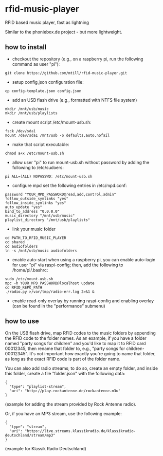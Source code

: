 # rfid-music-player
RFID based music player, fast as lightning

Similar to the phoniebox.de project - but more lightweight.


## how to install
- checkout the repository (e.g., on a raspberry pi, run the following command as user "pi"):
```
git clone https://github.com/mtill/rfid-music-player.git
```

- setup config.json configuration file:
```
cp config-template.json config.json
```

- add an USB flash drive (e.g., formatted with NTFS file system)
```
mkdir /mnt/usb/music
mkdir /mnt/usb/playlists
```

- create mount script /etc/mount-usb.sh:
```
fsck /dev/sda1
mount /dev/sda1 /mnt/usb -o defaults,auto,nofail
```

- make that script executable:
```
chmod a+x /etc/mount-usb.sh
```

- allow user "pi" to run mount-usb.sh without password by adding the following to /etc/sudoers:
```
pi ALL=(ALL) NOPASSWD: /etc/mount-usb.sh
```

- configure mpd
  set the following entries in /etc/mpd.conf:
```
password "YOUR_MPD_PASSWORD@read,add,control,admin"
follow_outside_symlinks "yes"
follow_inside_symlinks "yes"
auto_update	"yes"
bind_to_address "0.0.0.0"
music_directory "/mnt/usb/music"
playlist_directory "/mnt/usb/playlists"
```

- link your music folder
```
cd PATH_TO_RFID_MUSIC_PLAYER
cd shared
cd audiofolders
ln -s /mnt/usb/music audiofolders
```

- enable auto-start
  when using a raspberry pi, you can enable auto-login for user "pi" via raspi-config; then, add the following to /home/pi/.bashrc:
```
sudo /etc/mount-usb.sh
mpc -h YOUR_MPD_PASSWORD@localhost update
cd RFID_REPO_PATH
./radio.py >/var/tmp/radio-err.log 2>&1 &
```

- enable read-only overlay by running raspi-config and enabling overlay (can be found in the "performance" submenu)


## how to use
On the USB flash drive, map RFID codes to the music folders by appending the RFID code to the folder names.
As an example, if you have a folder named "party songs for children" and you'd like to map it to RFID card 00012345, then rename that folder to, e.g., "party songs for children-00012345".
It's not important how exactly you're going to name that folder, as long as the exact RFID code is part of the folder name.

You can also add radio streams; to do so, create an empty folder, and inside this folder, create a file "folder.json" with the following data:
```
{
  "type": "playlist-stream",
  "uri": "http://play.rockantenne.de/rockantenne.m3u"
}
```

(example for adding the stream provided by Rock Antenne radio).

Or, if you have an MP3 stream, use the following example:
```
{
  "type": "stream",
  "uri": "https://live.streams.klassikradio.de/klassikradio-deutschland/stream/mp3"
}
```
(example for Klassik Radio Deutschland)




